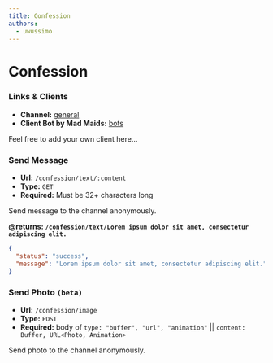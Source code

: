 ```yaml
---
title: Confession
authors:
  - uwussimo
---
```


# Confession

### Links & Clients

- **Channel:** [general](https://t.me/maidession)
- **Client Bot by Mad Maids:** [bots](https://t.me/westmaid)

Feel free to add your own client here...

### Send Message

- **Url:** `/confession/text/:content`
- **Type:** `GET`
- **Required:** Must be 32+ characters long

Send message to the channel anonymously.

**@returns:
`/confession/text/Lorem ipsum dolor sit amet, consectetur adipiscing elit.`**

```json
{
  "status": "success",
  "message": "Lorem ipsum dolor sit amet, consectetur adipiscing elit."
}
```

### Send Photo `(beta)`

- **Url:** `/confession/image`
- **Type:** `POST`
- **Required:** body of `type: "buffer", "url", "animation"` ||
  `content: Buffer, URL<Photo, Animation>`

Send photo to the channel anonymously.
